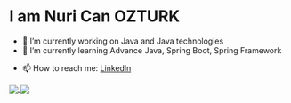 # I am Nuri Can OZTURK

<!-- Here are some ideas to get you started: -->

- 🔭 I’m currently working on Java and Java technologies
- 🌱 I’m currently learning Advance Java, Spring Boot, Spring Framework
<!-- - 👯 I’m looking to collaborate on ... -->
<!-- - 🤔 I’m looking for help with ... -->
<!-- - 💬 Ask me about ... -->
- 📫 How to reach me: [Linkedln](https://www.linkedin.com/in/nuricanozturk/)
<!-- - 😄 Pronouns: ... -->
<!-- - ⚡ Fun fact: ... -->

<a href="https://github.com/anuraghazra/github-readme-stats">
  <img align="center" src="https://github-readme-stats.vercel.app/api?username=nuricanozturk01&count_private=true&show_icons=true&theme=dracula" />
</a>
<a href="https://github.com/anuraghazra/github-readme-stats">
  <img align="center" src="https://github-readme-stats.vercel.app/api/top-langs/?username=nuricanozturk01&theme=dracula&exclude_repo=tzupdate,Elepheye,NetTime,nuricanozturk01.github.io,sel4,cv" />
</a>
